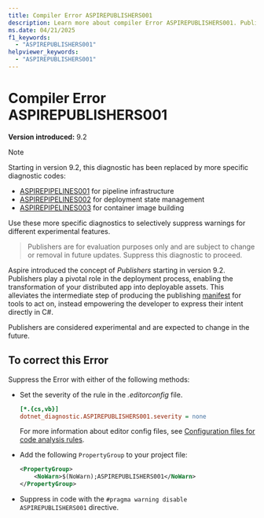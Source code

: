 ```yaml
---
title: Compiler Error ASPIREPUBLISHERS001
description: Learn more about compiler Error ASPIREPUBLISHERS001. Publishers are for evaluation purposes only and are subject to change or removal in future updates.
ms.date: 04/21/2025
f1_keywords:
  - "ASPIREPUBLISHERS001"
helpviewer_keywords:
  - "ASPIREPUBLISHERS001"
---
```


# Compiler Error ASPIREPUBLISHERS001

**Version introduced:** 9.2

> [!NOTE]
> Starting in version 9.2, this diagnostic has been replaced by more specific diagnostic codes:
>
> - [ASPIREPIPELINES001](aspirepipelines001.md) for pipeline infrastructure
> - [ASPIREPIPELINES002](aspirepipelines002.md) for deployment state management
> - [ASPIREPIPELINES003](aspirepipelines003.md) for container image building
>
> Use these more specific diagnostics to selectively suppress warnings for different experimental features.

> Publishers are for evaluation purposes only and are subject to change or removal in future updates. Suppress this diagnostic to proceed.

Aspire introduced the concept of _Publishers_ starting in version 9.2. Publishers play a pivotal role in the deployment process, enabling the transformation of your distributed app into deployable assets. This alleviates the intermediate step of producing the publishing [manifest](../deployment/manifest-format.md) for tools to act on, instead empowering the developer to express their intent directly in C#.

Publishers are considered experimental and are expected to change in the future.

## To correct this Error

Suppress the Error with either of the following methods:

- Set the severity of the rule in the _.editorconfig_ file.

  ```ini
  [*.{cs,vb}]
  dotnet_diagnostic.ASPIREPUBLISHERS001.severity = none
  ```

  For more information about editor config files, see [Configuration files for code analysis rules](/dotnet/fundamentals/code-analysis/configuration-files).

- Add the following `PropertyGroup` to your project file:

  ```xml
  <PropertyGroup>
      <NoWarn>$(NoWarn);ASPIREPUBLISHERS001</NoWarn>
  </PropertyGroup>
  ```

- Suppress in code with the `#pragma warning disable ASPIREPUBLISHERS001` directive.
